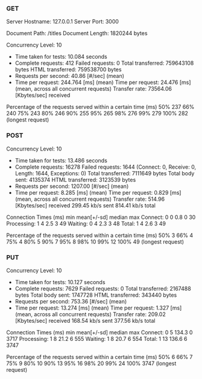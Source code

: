 ### GET
Server Hostname:        127.0.0.1
Server Port:            3000

Document Path:          /titles
Document Length:        1820244 bytes

Concurrency Level:      10
- Time taken for tests:   10.084 seconds
- Complete requests:      412
Failed requests:        0
Total transferred:      759643108 bytes
HTML transferred:       759538700 bytes
- Requests per second:    40.86 [#/sec] (mean)
- Time per request:       244.764 [ms] (mean)
Time per request:       24.476 [ms] (mean, across all concurrent requests)
Transfer rate:          73564.06 [Kbytes/sec] received

Percentage of the requests served within a certain time (ms)
  50%    237
  66%    240
  75%    243
  80%    246
  90%    255
  95%    265
  98%    276
  99%    279
 100%    282 (longest request)

 ### POST
 Concurrency Level:      10
- Time taken for tests:   13.486 seconds
- Complete requests:      16278
Failed requests:        1644
   (Connect: 0, Receive: 0, Length: 1644, Exceptions: 0)
Total transferred:      7111649 bytes
Total body sent:        4135374
HTML transferred:       3123539 bytes
- Requests per second:    1207.00 [#/sec] (mean)
- Time per request:       8.285 [ms] (mean)
Time per request:       0.829 [ms] (mean, across all concurrent requests)
Transfer rate:          514.96 [Kbytes/sec] received
                        299.45 kb/s sent
                        814.41 kb/s total

Connection Times (ms)
              min  mean[+/-sd] median   max
Connect:        0    0   0.8      0      30
Processing:     1    4   2.5      3      49
Waiting:        0    4   2.3      3      48
Total:          1    4   2.6      3      49

Percentage of the requests served within a certain time (ms)
  50%      3
  66%      4
  75%      4
  80%      5
  90%      7
  95%      8
  98%     10
  99%     12
 100%     49 (longest request)

 ### PUT

Concurrency Level:      10
- Time taken for tests:   10.127 seconds
- Complete requests:      7629
Failed requests:        0
Total transferred:      2167488 bytes
Total body sent:        1747728
HTML transferred:       343440 bytes
- Requests per second:    753.36 [#/sec] (mean)
- Time per request:       13.274 [ms] (mean)
Time per request:       1.327 [ms] (mean, across all concurrent requests)
Transfer rate:          209.02 [Kbytes/sec] received
                        168.54 kb/s sent
                        377.56 kb/s total

Connection Times (ms)
              min  mean[+/-sd] median   max
Connect:        0    5 134.3      0    3717
Processing:     1    8  21.2      6     555
Waiting:        1    8  20.7      6     554
Total:          1   13 136.6      6    3747

Percentage of the requests served within a certain time (ms)
  50%      6
  66%      7
  75%      9
  80%     10
  90%     13
  95%     16
  98%     20
  99%     24
 100%   3747 (longest request)
